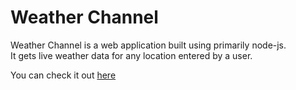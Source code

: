 # Weather Channel

Weather Channel is a web application built using primarily node-js.</br>
It gets live weather data for any location entered by a user.

You can check it out [here](https://devang-weather-channel.herokuapp.com/)
